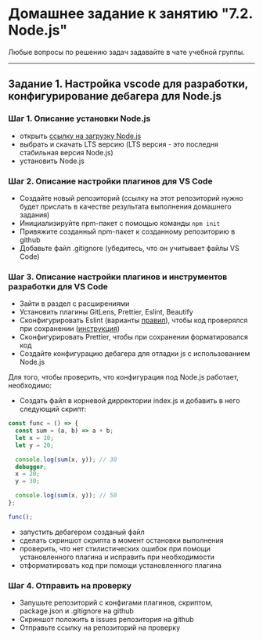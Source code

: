 # Домашнее задание к занятию "7.2. Node.js"

Любые вопросы по решению задач задавайте в чате учебной группы.

---

## Задание 1. Настройка vscode для разработки, конфигурирование дебагера для Node.js

### Шаг 1. Описание установки Node.js

- открыть [ссылку на загрузку Node.js](https://nodejs.org/ru/)
- выбрать и скачать LTS версию (LTS версия - это последня стабильная версия Node.js)
- установить Node.js

### Шаг 2. Описание настройки плагинов для VS Code

- Создайте новый репозиторий (ссылку на этот репозиторий нужно будет прислать в качестве результата выполнения домашнего задания)
- Инициализируйте npm-пакет с помощью команды `npm init`
- Привяжите созданный npm-пакет к созданному репозиторию в github
- Добавьте файл .gitignore (убедитесь, что он учитывает файлы VS Code)

### Шаг 3. Описание настройки плагинов и инструментов разработки для VS Code

- Зайти в раздел с расширениями
- Установить плагины GitLens, Prettier, Eslint, Beautify
- Сконфигурировать Eslint (варианты [правил](https://eslint.org/docs/rules/)), чтобы код проверялся при сохранении ([инструкция](https://tproger.ru/translations/setting-up-eslint-and-prettier/))
- Сконфигурировать Prettier, чтобы при сохранении форматировался код
- Создайте конфигурацию дебагера для отладки js с использованием Node.js

Для того, чтобы проверить, что конфигурация под Node.js работает, необходимо:

- Создать файл в корневой дирректории index.js и добавить в него следующий скрипт:

```javascript
const func = () => {
  const sum = (a, b) => a + b;
  let x = 10;
  let y = 20;

  console.log(sum(x, y)); // 30
  debugger;
  x = 20;
  y = 30;

  console.log(sum(x, y)); // 50
};

func();
```

- запустить дебагером созданый файл
- сделать скриншот скрипта в момент остановки выполнения
- проверить, что нет стилистических ошибок при помощи установленного плагина и исправить при необходимости
- отформатировать код при помощи установленного плагина

### Шаг 4. Отправить на проверку

- Запушьте репозиторий с конфигами плагинов, скриптом, package.json и .gitignore на github
- Скриншот положить в issues репозитория на github
- Отправьте ссылку на репозиторий на проверку
